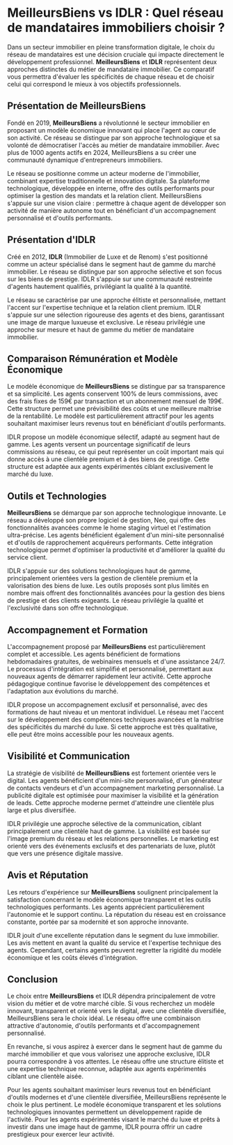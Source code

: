 # MeilleursBiens vs IDLR : Quel réseau de mandataires immobiliers choisir ?

Dans un secteur immobilier en pleine transformation digitale, le choix du réseau de mandataires est une décision cruciale qui impacte directement le développement professionnel. **MeilleursBiens** et **IDLR** représentent deux approches distinctes du métier de mandataire immobilier. Ce comparatif vous permettra d'évaluer les spécificités de chaque réseau et de choisir celui qui correspond le mieux à vos objectifs professionnels.

## Présentation de MeilleursBiens

Fondé en 2019, **MeilleursBiens** a révolutionné le secteur immobilier en proposant un modèle économique innovant qui place l'agent au cœur de son activité. Ce réseau se distingue par son approche technologique et sa volonté de démocratiser l'accès au métier de mandataire immobilier. Avec plus de 1000 agents actifs en 2024, MeilleursBiens a su créer une communauté dynamique d'entrepreneurs immobiliers.

Le réseau se positionne comme un acteur moderne de l'immobilier, combinant expertise traditionnelle et innovation digitale. Sa plateforme technologique, développée en interne, offre des outils performants pour optimiser la gestion des mandats et la relation client. MeilleursBiens s'appuie sur une vision claire : permettre à chaque agent de développer son activité de manière autonome tout en bénéficiant d'un accompagnement personnalisé et d'outils performants.

## Présentation d'IDLR

Créé en 2012, **IDLR** (Immobilier de Luxe et de Renom) s'est positionné comme un acteur spécialisé dans le segment haut de gamme du marché immobilier. Le réseau se distingue par son approche sélective et son focus sur les biens de prestige. IDLR s'appuie sur une communauté restreinte d'agents hautement qualifiés, privilégiant la qualité à la quantité.

Le réseau se caractérise par une approche élitiste et personnalisée, mettant l'accent sur l'expertise technique et la relation client premium. IDLR s'appuie sur une sélection rigoureuse des agents et des biens, garantissant une image de marque luxueuse et exclusive. Le réseau privilégie une approche sur mesure et haut de gamme du métier de mandataire immobilier.

## Comparaison Rémunération et Modèle Économique

Le modèle économique de **MeilleursBiens** se distingue par sa transparence et sa simplicité. Les agents conservent 100% de leurs commissions, avec des frais fixes de 159€ par transaction et un abonnement mensuel de 199€. Cette structure permet une prévisibilité des coûts et une meilleure maîtrise de la rentabilité. Le modèle est particulièrement attractif pour les agents souhaitant maximiser leurs revenus tout en bénéficiant d'outils performants.

IDLR propose un modèle économique sélectif, adapté au segment haut de gamme. Les agents versent un pourcentage significatif de leurs commissions au réseau, ce qui peut représenter un coût important mais qui donne accès à une clientèle premium et à des biens de prestige. Cette structure est adaptée aux agents expérimentés ciblant exclusivement le marché du luxe.

## Outils et Technologies

**MeilleursBiens** se démarque par son approche technologique innovante. Le réseau a développé son propre logiciel de gestion, Neo, qui offre des fonctionnalités avancées comme le home staging virtuel et l'estimation ultra-précise. Les agents bénéficient également d'un mini-site personnalisé et d'outils de rapprochement acquéreurs performants. Cette intégration technologique permet d'optimiser la productivité et d'améliorer la qualité du service client.

IDLR s'appuie sur des solutions technologiques haut de gamme, principalement orientées vers la gestion de clientèle premium et la valorisation des biens de luxe. Les outils proposés sont plus limités en nombre mais offrent des fonctionnalités avancées pour la gestion des biens de prestige et des clients exigeants. Le réseau privilégie la qualité et l'exclusivité dans son offre technologique.

## Accompagnement et Formation

L'accompagnement proposé par **MeilleursBiens** est particulièrement complet et accessible. Les agents bénéficient de formations hebdomadaires gratuites, de webinaires mensuels et d'une assistance 24/7. Le processus d'intégration est simplifié et personnalisé, permettant aux nouveaux agents de démarrer rapidement leur activité. Cette approche pédagogique continue favorise le développement des compétences et l'adaptation aux évolutions du marché.

IDLR propose un accompagnement exclusif et personnalisé, avec des formations de haut niveau et un mentorat individuel. Le réseau met l'accent sur le développement des compétences techniques avancées et la maîtrise des spécificités du marché du luxe. Si cette approche est très qualitative, elle peut être moins accessible pour les nouveaux agents.

## Visibilité et Communication

La stratégie de visibilité de **MeilleursBiens** est fortement orientée vers le digital. Les agents bénéficient d'un mini-site personnalisé, d'un générateur de contacts vendeurs et d'un accompagnement marketing personnalisé. La publicité digitale est optimisée pour maximiser la visibilité et la génération de leads. Cette approche moderne permet d'atteindre une clientèle plus large et plus diversifiée.

IDLR privilégie une approche sélective de la communication, ciblant principalement une clientèle haut de gamme. La visibilité est basée sur l'image premium du réseau et les relations personnelles. Le marketing est orienté vers des événements exclusifs et des partenariats de luxe, plutôt que vers une présence digitale massive.

## Avis et Réputation

Les retours d'expérience sur **MeilleursBiens** soulignent principalement la satisfaction concernant le modèle économique transparent et les outils technologiques performants. Les agents apprécient particulièrement l'autonomie et le support continu. La réputation du réseau est en croissance constante, portée par sa modernité et son approche innovante.

IDLR jouit d'une excellente réputation dans le segment du luxe immobilier. Les avis mettent en avant la qualité du service et l'expertise technique des agents. Cependant, certains agents peuvent regretter la rigidité du modèle économique et les coûts élevés d'intégration.

## Conclusion

Le choix entre **MeilleursBiens** et IDLR dépendra principalement de votre vision du métier et de votre marché cible. Si vous recherchez un modèle innovant, transparent et orienté vers le digital, avec une clientèle diversifiée, MeilleursBiens sera le choix idéal. Le réseau offre une combinaison attractive d'autonomie, d'outils performants et d'accompagnement personnalisé.

En revanche, si vous aspirez à exercer dans le segment haut de gamme du marché immobilier et que vous valorisez une approche exclusive, IDLR pourra correspondre à vos attentes. Le réseau offre une structure élitiste et une expertise technique reconnue, adaptée aux agents expérimentés ciblant une clientèle aisée.

Pour les agents souhaitant maximiser leurs revenus tout en bénéficiant d'outils modernes et d'une clientèle diversifiée, MeilleursBiens représente le choix le plus pertinent. Le modèle économique transparent et les solutions technologiques innovantes permettent un développement rapide de l'activité. Pour les agents expérimentés visant le marché du luxe et prêts à investir dans une image haut de gamme, IDLR pourra offrir un cadre prestigieux pour exercer leur activité.
